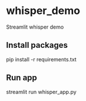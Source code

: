 # whisper_demo
Streamlit whisper demo


## Install packages
pip install -r requirements.txt 

## Run app
streamlit run whisper_app.py 
